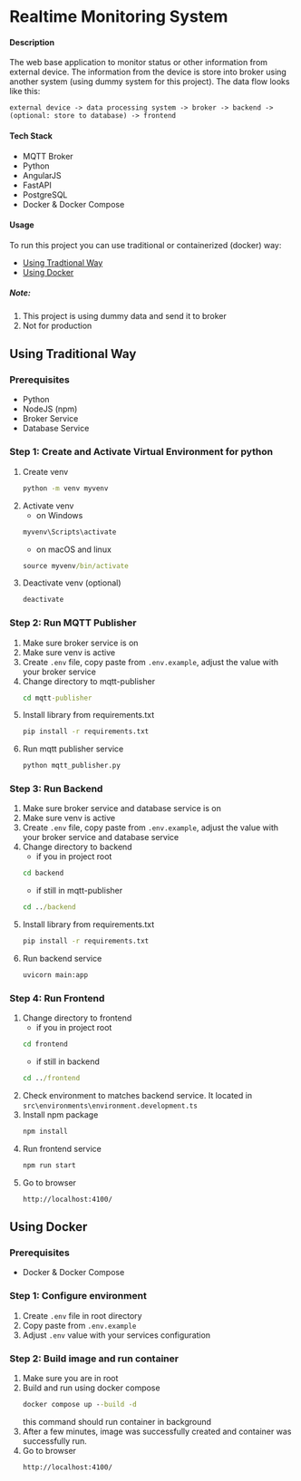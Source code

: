 # Realtime Monitoring System
#### Description
The web base application to monitor status or other information from external device. The information from the device is store into broker using another system (using dummy system for this project). The data flow looks like this: <br>
```
external device -> data processing system -> broker -> backend -> (optional: store to database) -> frontend
```
#### Tech Stack
- MQTT Broker
- Python
- AngularJS
- FastAPI
- PostgreSQL
- Docker & Docker Compose

#### Usage
To run this project you can use traditional or containerized (docker) way:
- [Using Tradtional Way](#using-traditional-way)
- [Using Docker](#using-docker)

##### **Note**: 
1. This project is using dummy data and send it to broker
2. Not for production

## Using Traditional Way

### Prerequisites
- Python
- NodeJS (npm)
- Broker Service
- Database Service

### Step 1: Create and Activate Virtual Environment for python
1. Create venv
    ```cmd
    python -m venv myvenv
    ```
2. Activate venv
    - on Windows
    ```cmd
    myvenv\Scripts\activate
    ```
    - on macOS and linux
    ```cmd
    source myvenv/bin/activate
    ```
3. Deactivate venv (optional)
    ```cmd
    deactivate
    ```

### Step 2: Run MQTT Publisher
1. Make sure broker service is on
2. Make sure venv is active 
3. Create `.env` file, copy paste from `.env.example`, adjust the value with your  broker service
4. Change directory to mqtt-publisher
    ```cmd
    cd mqtt-publisher
    ```
5. Install library from requirements.txt 
    ```cmd
    pip install -r requirements.txt
    ```
6. Run mqtt publisher service
    ```cmd
    python mqtt_publisher.py
    ```
### Step 3: Run Backend
1. Make sure broker service and database service is on
2. Make sure venv is active 
3. Create `.env` file, copy paste from `.env.example`, adjust the value with your  broker service and database service
4. Change directory to backend
    - if you in project root
    ```cmd
    cd backend
    ```
    - if still in mqtt-publisher
    ```cmd
    cd ../backend
    ```
5. Install library from requirements.txt 
    ```cmd
    pip install -r requirements.txt
    ```
6. Run backend service
    ```cmd
    uvicorn main:app
    ```
### Step 4: Run Frontend
1. Change directory to frontend
    - if you in project root
    ```cmd
    cd frontend
    ```
    - if still in backend
    ```cmd
    cd ../frontend
    ```
2. Check environment to matches backend service. It located in `src\environments\environment.development.ts`
2. Install npm package
    ```cmd
    npm install
    ```
3. Run frontend service
    ```cmd
    npm run start
    ```
4. Go to browser
    ```
    http://localhost:4100/
    ```
## Using Docker
### Prerequisites
- Docker & Docker Compose

### Step 1: Configure environment
1. Create `.env` file in root directory
2. Copy paste from `.env.example`
3. Adjust `.env` value with your services configuration
### Step 2: Build image and run container
1. Make sure you are in root
2. Build and run using docker compose
    ```cmd
    docker compose up --build -d
    ```
    this command should run container in background
3. After a few minutes, image was successfully created and container was successfully run.
4. Go to browser
    ```
    http://localhost:4100/
    ```